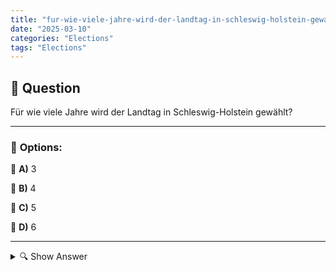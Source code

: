 ```yaml
---
title: "fur-wie-viele-jahre-wird-der-landtag-in-schleswig-holstein-gewahlt"
date: "2025-03-10"
categories: "Elections"
tags: "Elections"
---
```


## 📌 **Question**

Für wie viele Jahre wird der Landtag in Schleswig-Holstein gewählt?



---

### 📝 **Options:**

🔘 **A)** 3

🔘 **B)** 4

🔘 **C)** 5

🔘 **D)** 6

---

<details>
  <summary>🔍 Show Answer</summary>

  <p>
💡  <b>Correct Answer:</b>  c
  </p>
  <p>
    📖<b>Explanation:</b>
    Der Landtag Schleswig-Holsteins ist das Landesparlament des Bundeslandes Schleswig-Holstein in Deutschland. Er besteht aus Abgeordneten, die die Bürgerinnen und Bürger vertreten. Die Mitglieder des Landtags werden regelmäßig gewählt, um politische Entscheidungen auf Landesebene zu treffen. Die Wahlperiode bestimmt, wie lange die Abgeordneten im Amt bleiben, bevor Neuwahlen stattfinden. In Schleswig-Holstein ist die Dauer dieser Legislaturperiode festgelegt und beeinflusst die politische Stabilität und Planung im Bundesland.
  </p>
</details>
